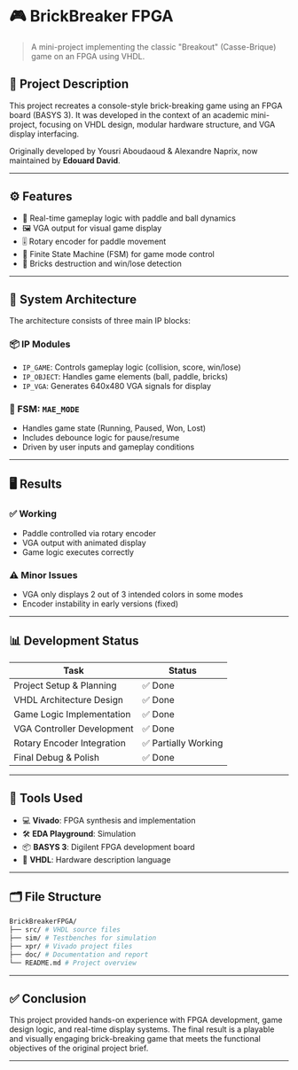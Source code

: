 # 🎮 BrickBreaker FPGA

> A mini-project implementing the classic "Breakout" (Casse-Brique) game on an FPGA using VHDL.

## 📌 Project Description

This project recreates a console-style brick-breaking game using an FPGA board (BASYS 3). It was developed in the context of an academic mini-project, focusing on VHDL design, modular hardware structure, and VGA display interfacing.

Originally developed by Yousri Aboudaoud & Alexandre Naprix, now maintained by **Edouard David**.

---

## ⚙️ Features

- 🔁 Real-time gameplay logic with paddle and ball dynamics
- 🖼 VGA output for visual game display
- 🎚 Rotary encoder for paddle movement
- 🧠 Finite State Machine (FSM) for game mode control
- 🧱 Bricks destruction and win/lose detection

---

## 🧱 System Architecture

The architecture consists of three main IP blocks:

### 📦 IP Modules

- `IP_GAME`: Controls gameplay logic (collision, score, win/lose)
- `IP_OBJECT`: Handles game elements (ball, paddle, bricks)
- `IP_VGA`: Generates 640x480 VGA signals for display

### 🔁 FSM: `MAE_MODE`

- Handles game state (Running, Paused, Won, Lost)
- Includes debounce logic for pause/resume
- Driven by user inputs and gameplay conditions

---

## 🖥 Results

### ✅ Working

- Paddle controlled via rotary encoder
- VGA output with animated display
- Game logic executes correctly

### ⚠️ Minor Issues

- VGA only displays 2 out of 3 intended colors in some modes
- Encoder instability in early versions (fixed)

---

## 📊 Development Status

| Task                            | Status     |
|---------------------------------|------------|
| Project Setup & Planning        | ✅ Done     |
| VHDL Architecture Design        | ✅ Done     |
| Game Logic Implementation       | ✅ Done     |
| VGA Controller Development      | ✅ Done     |
| Rotary Encoder Integration      | ✅ Partially Working |
| Final Debug & Polish            | ✅ Done     |

---

## 🧰 Tools Used

- 💻 **Vivado**: FPGA synthesis and implementation
- 🛠 **EDA Playground**: Simulation
- 📦 **BASYS 3**: Digilent FPGA development board
- 🧠 **VHDL**: Hardware description language

---

## 🗂 File Structure

```bash
BrickBreakerFPGA/
├── src/ # VHDL source files
├── sim/ # Testbenches for simulation
├── xpr/ # Vivado project files
├── doc/ # Documentation and report
└── README.md # Project overview
```
---

## ✅ Conclusion

This project provided hands-on experience with FPGA development, game design logic, and real-time display systems. The final result is a playable and visually engaging brick-breaking game that meets the functional objectives of the original project brief.

---
